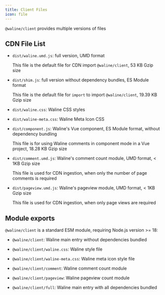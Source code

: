 ```yaml
---
title: Client Files
icon: file
---
```


`@waline/client` provides multiple versions of files

<!-- more -->

## CDN File List

- `dist/waline.umd.js`: full version, UMD format

  This file is the default file for CDN import `@waline/client`, 53 KB Gzip size

- `dist/shim.js`: full version without dependency bundles, ES Module format

  This file is the default file for `import` to import `@waline/client`, 19.39 KB Gzip size

- `dist/waline.css`: Waline CSS styles

- `dist/waline-meta.css`: Waline Meta Icon CSS

- `dist/component.js`: Waline's Vue component, ES Module format, without dependency bundling

  This file is for using Waline comments in component mode in a Vue project, 18.28 KB Gzip size

- `dist/comment.umd.js`: Waline's comment count module, UMD format, < 1KB Gzip size

  This file is used for CDN ingestion, when only the number of page comments is required

- `dist/pageview.umd.js`: Waline's pageview module, UMD format, < 1KB Gzip size

  This file is used for CDN ingestion, when only page views are required

## Module exports

`@waline/client` is a standard ESM module, requiring Node.js version >= 18:

- `@waline/client`: Waline main entry without dependencies bundled

- `@waline/client/waline.css`: Waline style file

- `@waline/client/waline-meta.css`: Waline meta icon style file

- `@waline/client/comment`: Waline comment count module

- `@waline/client/pageview`: Waline pageview count module

- `@waline/client/full`: Waline main entry with all dependencies bundled
